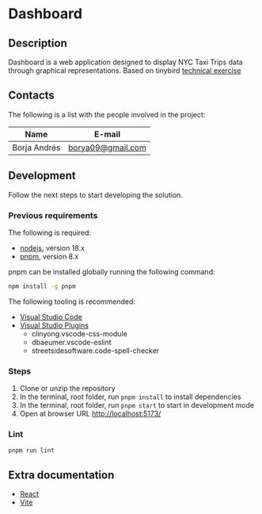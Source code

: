 # Dashboard

## Description

Dashboard is a web application designed to display NYC Taxi Trips data through graphical representations.
Based on tinybird [technical exercise](https://gist.github.com/xavijam/636746d97fee9c9679000c3be3182ec4)

## Contacts

The following is a list with the people involved in the project:

| Name                       | E-mail                              | 
| -------------------------- | ----------------------------------- | 
| Borja Andrés               | borya09@gmail.com                   | 


## Development

Follow the next steps to start developing the solution.

### Previous requirements

The following is required:

- [nodejs](<https://nodejs.org/en/>), version 18.x 
- [pnpm](<https://pnpm.io/>), version 8.x 

pnpm can be installed globally running the following command:

  ```bash
  npm install -g pnpm
  ```

The following tooling is recommended:

- [Visual Studio Code](https://code.visualstudio.com/)
- [Visual Studio Plugins](https://marketplace.visualstudio.com/)
    * clinyong.vscode-css-module
    * dbaeumer.vscode-eslint
    * streetsidesoftware.code-spell-checker


### Steps

1. Clone or unzip the repository
2. In the terminal, root folder, run `pnpm install` to install dependencies
3. In the terminal, root folder, run `pnpm start` to start in development mode
4. Open at browser URL <http://localhost:5173/>

### Lint

```
pnpm run lint
```

## Extra documentation

- [React](https://react.dev/)
- [Vite](https://vitejs.dev/guide/)
